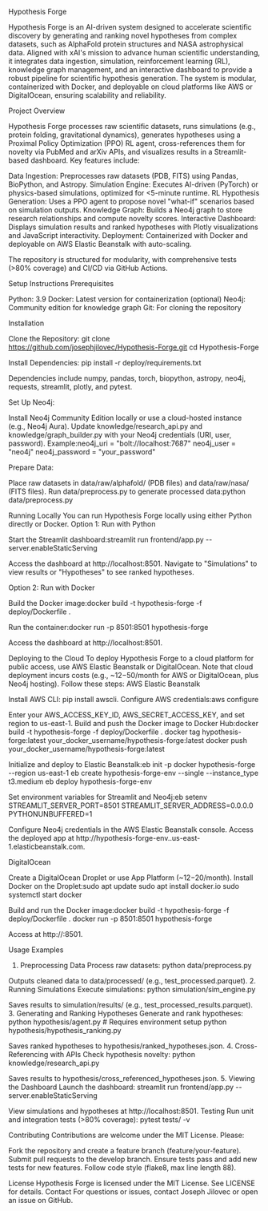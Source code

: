 Hypothesis Forge

Hypothesis Forge is an AI-driven system designed to accelerate scientific discovery by generating and ranking novel hypotheses from complex datasets, such as AlphaFold protein structures and NASA astrophysical data. Aligned with xAI's mission to advance human scientific understanding, it integrates data ingestion, simulation, reinforcement learning (RL), knowledge graph management, and an interactive dashboard to provide a robust pipeline for scientific hypothesis generation. The system is modular, containerized with Docker, and deployable on cloud platforms like AWS or DigitalOcean, ensuring scalability and reliability.

Project Overview

Hypothesis Forge processes raw scientific datasets, runs simulations (e.g., protein folding, gravitational dynamics), generates hypotheses using a Proximal Policy Optimization (PPO) RL agent, cross-references them for novelty via PubMed and arXiv APIs, and visualizes results in a Streamlit-based dashboard. Key features include:

Data Ingestion: Preprocesses raw datasets (PDB, FITS) using Pandas, BioPython, and Astropy.
Simulation Engine: Executes AI-driven (PyTorch) or physics-based simulations, optimized for <5-minute runtime.
RL Hypothesis Generation: Uses a PPO agent to propose novel "what-if" scenarios based on simulation outputs.
Knowledge Graph: Builds a Neo4j graph to store research relationships and compute novelty scores.
Interactive Dashboard: Displays simulation results and ranked hypotheses with Plotly visualizations and JavaScript interactivity.
Deployment: Containerized with Docker and deployable on AWS Elastic Beanstalk with auto-scaling.

The repository is structured for modularity, with comprehensive tests (>80% coverage) and CI/CD via GitHub Actions.

Setup Instructions
Prerequisites

Python: 3.9
Docker: Latest version for containerization (optional)
Neo4j: Community edition for knowledge graph
Git: For cloning the repository

Installation

Clone the Repository:
git clone https://github.com/josephjilovec/Hypothesis-Forge.git
cd Hypothesis-Forge


Install Dependencies:
pip install -r deploy/requirements.txt

Dependencies include numpy, pandas, torch, biopython, astropy, neo4j, requests, streamlit, plotly, and pytest.

Set Up Neo4j:

Install Neo4j Community Edition locally or use a cloud-hosted instance (e.g., Neo4j Aura).
Update knowledge/research_api.py and knowledge/graph_builder.py with your Neo4j credentials (URI, user, password).
Example:neo4j_uri = "bolt://localhost:7687"
neo4j_user = "neo4j"
neo4j_password = "your_password"




Prepare Data:

Place raw datasets in data/raw/alphafold/ (PDB files) and data/raw/nasa/ (FITS files).
Run data/preprocess.py to generate processed data:python data/preprocess.py





Running Locally
You can run Hypothesis Forge locally using either Python directly or Docker.
Option 1: Run with Python

Start the Streamlit dashboard:streamlit run frontend/app.py --server.enableStaticServing


Access the dashboard at http://localhost:8501.
Navigate to "Simulations" to view results or "Hypotheses" to see ranked hypotheses.

Option 2: Run with Docker

Build the Docker image:docker build -t hypothesis-forge -f deploy/Dockerfile .


Run the container:docker run -p 8501:8501 hypothesis-forge


Access the dashboard at http://localhost:8501.

Deploying to the Cloud
To deploy Hypothesis Forge to a cloud platform for public access, use AWS Elastic Beanstalk or DigitalOcean. Note that cloud deployment incurs costs (e.g., ~$12-$50/month for AWS or DigitalOcean, plus Neo4j hosting). Follow these steps:
AWS Elastic Beanstalk

Install AWS CLI: pip install awscli.
Configure AWS credentials:aws configure

Enter your AWS_ACCESS_KEY_ID, AWS_SECRET_ACCESS_KEY, and set region to us-east-1.
Build and push the Docker image to Docker Hub:docker build -t hypothesis-forge -f deploy/Dockerfile .
docker tag hypothesis-forge:latest your_docker_username/hypothesis-forge:latest
docker push your_docker_username/hypothesis-forge:latest


Initialize and deploy to Elastic Beanstalk:eb init -p docker hypothesis-forge --region us-east-1
eb create hypothesis-forge-env --single --instance_type t3.medium
eb deploy hypothesis-forge-env


Set environment variables for Streamlit and Neo4j:eb setenv STREAMLIT_SERVER_PORT=8501 STREAMLIT_SERVER_ADDRESS=0.0.0.0 PYTHONUNBUFFERED=1

Configure Neo4j credentials in the AWS Elastic Beanstalk console.
Access the deployed app at http://hypothesis-forge-env.<random-id>.us-east-1.elasticbeanstalk.com.

DigitalOcean

Create a DigitalOcean Droplet or use App Platform (~$12-$20/month).
Install Docker on the Droplet:sudo apt update
sudo apt install docker.io
sudo systemctl start docker


Build and run the Docker image:docker build -t hypothesis-forge -f deploy/Dockerfile .
docker run -p 8501:8501 hypothesis-forge


Access at http://<droplet-ip>:8501.

Usage Examples
1. Preprocessing Data
Process raw datasets:
python data/preprocess.py

Outputs cleaned data to data/processed/ (e.g., test_processed.parquet).
2. Running Simulations
Execute simulations:
python simulation/sim_engine.py

Saves results to simulation/results/ (e.g., test_processed_results.parquet).
3. Generating and Ranking Hypotheses
Generate and rank hypotheses:
python hypothesis/agent.py  # Requires environment setup
python hypothesis/hypothesis_ranking.py

Saves ranked hypotheses to hypothesis/ranked_hypotheses.json.
4. Cross-Referencing with APIs
Check hypothesis novelty:
python knowledge/research_api.py

Saves results to hypothesis/cross_referenced_hypotheses.json.
5. Viewing the Dashboard
Launch the dashboard:
streamlit run frontend/app.py --server.enableStaticServing

View simulations and hypotheses at http://localhost:8501.
Testing
Run unit and integration tests (>80% coverage):
pytest tests/ -v

Contributing
Contributions are welcome under the MIT License. Please:

Fork the repository and create a feature branch (feature/your-feature).
Submit pull requests to the develop branch.
Ensure tests pass and add new tests for new features.
Follow code style (flake8, max line length 88).

License
Hypothesis Forge is licensed under the MIT License. See LICENSE for details.
Contact
For questions or issues, contact Joseph Jilovec or open an issue on GitHub.

